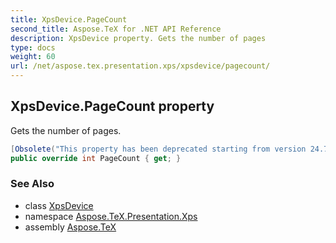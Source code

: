 ```yaml
---
title: XpsDevice.PageCount
second_title: Aspose.TeX for .NET API Reference
description: XpsDevice property. Gets the number of pages
type: docs
weight: 60
url: /net/aspose.tex.presentation.xps/xpsdevice/pagecount/
---
```

## XpsDevice.PageCount property

Gets the number of pages.

```csharp
[Obsolete("This property has been deprecated starting from version 24.7 and will be hidden in version 24.10.")]
public override int PageCount { get; }
```

### See Also

* class [XpsDevice](../)
* namespace [Aspose.TeX.Presentation.Xps](../../xpsdevice/)
* assembly [Aspose.TeX](../../../)


